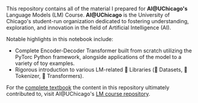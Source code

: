 This repository contains all of the material I prepared for **AI@UChicago's** Language Models (LM) Course. **AI@UChicago** is the University of Chicago's student-run organization dedicated to fostering understanding, exploration, and innovation in the field of Artificial Intelligence (AI).

Notable highlights in this notebook include:
* Complete Encoder-Decoder Transformer built from scratch utilizing the PyTorc Python framework, alongside applications of the model to a variety of toy examples.
* Rigorous introduction to various LM-related :hugs: Libraries (:hugs: Datasets, :hugs: Tokenizer, :hugs: Transformers).

For the [complete textbook](https://github.com/AI-UChicago) the content in this repository ultimately contributed to, visit AI@UChicago's [LM course repository](https://github.com/AI-UChicago/Language-Models-Course).